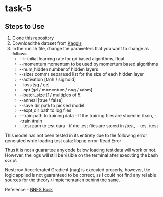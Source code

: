 # task-5

## Steps to Use
1. Clone this repository
2. Download the dataset from [Kaggle](https://www.kaggle.com/competitions/cifar-10/data)
3. In the run.sh file, change the parameters that you want to change as follows
    - --lr initial learning rate for gd based algorithms, float
    - --momentum momentum to be used by momentum based algorithms
    - --num_hidden number of hidden layers
    - --sizes comma separated list for the size of each hidden layer
    - --activation [tanh / sigmoid]
    - --loss [sq / ce]
    - --opt [gd / momentum / nag / adam]
    - --batch_size [1 / multiples of 5]
    - --anneal [true / false]
    - --save_dir path to pickled model
    - --expt_dir path to log files
    - --train path to training data - If the training files are stored in /train, --train /train
    - --test path to test data - If the test files are stored in /test, --test /test

This model has not been tested in its entirety due to the following error generated while loading test data: libpng error: Read Error

Thus it is not a guarantee any code below loading test data will work or not. However, the logs will still be visible on the terminal after executing the bash script.

Nesterov Accerlerated Gradient (nag) is executed properly, however, the logic applied is not guaranteed to be correct, as I could not find any reliable sources for the theory / implementation behind the same.

Reference - [NNFS Book](https://nnfs.io/)
